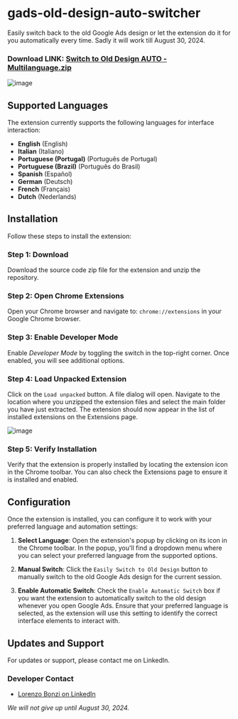 # gads-old-design-auto-switcher
Easily switch back to the old Google Ads design or let the extension do it for you automatically every time. Sadly it will work till August 30, 2024. 


### Download LINK:  [Switch to Old Design AUTO - Multilanguage.zip](https://github.com/user-attachments/files/15944538/Switch.to.Old.Design.AUTO.-.Multilanguage.zip)

![image](https://github.com/lbonzi/gads-old-design-auto-switcher/assets/70207789/ec232663-6b17-4950-a0f8-2a3ae7948ed1)

## Supported Languages

The extension currently supports the following languages for interface interaction:

- **English** (English)
- **Italian** (Italiano)
- **Portuguese (Portugal)** (Português de Portugal)
- **Portuguese (Brazil)** (Português do Brasil)
- **Spanish** (Español)
- **German** (Deutsch)
- **French** (Français)
- **Dutch** (Nederlands)

## Installation
Follow these steps to install the extension:

### Step 1: Download
Download the source code zip file for the extension and unzip the repository.

### Step 2: Open Chrome Extensions
Open your Chrome browser and navigate to: `chrome://extensions` in your Google Chrome browser.

### Step 3: Enable Developer Mode
Enable _Developer Mode_ by toggling the switch in the top-right corner. Once enabled, you will see additional options.

### Step 4: Load Unpacked Extension
Click on the `Load unpacked` button. A file dialog will open. Navigate to the location where you unzipped the extension files and select the main folder you have just extracted. The extension should now appear in the list of installed extensions on the Extensions page.

![image](https://github.com/lbonzi/gads-old-design-auto-switcher/assets/70207789/f4f1642d-57cc-4461-9b8f-882f0aefe1e6)

### Step 5: Verify Installation
Verify that the extension is properly installed by locating the extension icon in the Chrome toolbar. You can also check the Extensions page to ensure it is installed and enabled.


## Configuration
Once the extension is installed, you can configure it to work with your preferred language and automation settings:

1. **Select Language**: Open the extension's popup by clicking on its icon in the Chrome toolbar. In the popup, you'll find a dropdown menu where you can select your preferred language from the supported options.

2. **Manual Switch**: Click the `Easily Switch to Old Design` button to manually switch to the old Google Ads design for the current session.

3. **Enable Automatic Switch**: Check the `Enable Automatic Switch` box if you want the extension to automatically switch to the old design whenever you open Google Ads. Ensure that your preferred language is selected, as the extension will use this setting to identify the correct interface elements to interact with.

## Updates and Support
For updates or support, please contact me on LinkedIn.

### Developer Contact
- [Lorenzo Bonzi on LinkedIn](https://www.linkedin.com/in/lorenzo-bonzi/)

_We will not give up until August 30, 2024._
